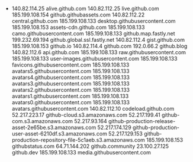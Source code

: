 - 140.82.114.25                 alive.github.com
  140.82.112.25                 live.github.com
  185.199.108.154               github.githubassets.com
  140.82.112.22                 central.github.com
  185.199.108.133               desktop.githubusercontent.com
  185.199.108.153               assets-cdn.github.com
  185.199.108.133               camo.githubusercontent.com
  185.199.108.133               github.map.fastly.net
  199.232.69.194                github.global.ssl.fastly.net
  140.82.112.4                  gist.github.com
  185.199.108.153               github.io
  140.82.114.4                  github.com
  192.0.66.2                    github.blog
  140.82.112.6                  api.github.com
  185.199.108.133               raw.githubusercontent.com
  185.199.108.133               user-images.githubusercontent.com
  185.199.108.133               favicons.githubusercontent.com
  185.199.108.133               avatars5.githubusercontent.com
  185.199.108.133               avatars4.githubusercontent.com
  185.199.108.133               avatars3.githubusercontent.com
  185.199.108.133               avatars2.githubusercontent.com
  185.199.108.133               avatars1.githubusercontent.com
  185.199.108.133               avatars0.githubusercontent.com
  185.199.108.133               avatars.githubusercontent.com
  140.82.112.10                 codeload.github.com
  52.217.223.17                 github-cloud.s3.amazonaws.com
  52.217.199.41                 github-com.s3.amazonaws.com
  52.217.93.164                 github-production-release-asset-2e65be.s3.amazonaws.com
  52.217.174.129                github-production-user-asset-6210df.s3.amazonaws.com
  52.217.129.153                github-production-repository-file-5c1aeb.s3.amazonaws.com
  185.199.108.153               githubstatus.com
  64.71.144.202                 github.community
  23.100.27.125                 github.dev
  185.199.108.133               media.githubusercontent.com
